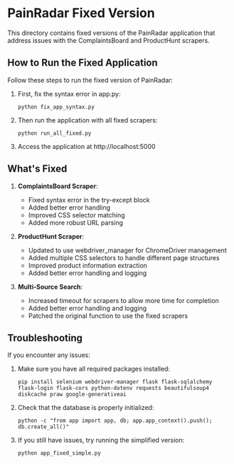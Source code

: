 # PainRadar Fixed Version

This directory contains fixed versions of the PainRadar application that address issues with the ComplaintsBoard and ProductHunt scrapers.

## How to Run the Fixed Application

Follow these steps to run the fixed version of PainRadar:

1. First, fix the syntax error in app.py:
   ```
   python fix_app_syntax.py
   ```

2. Then run the application with all fixed scrapers:
   ```
   python run_all_fixed.py
   ```

3. Access the application at http://localhost:5000

## What's Fixed

1. **ComplaintsBoard Scraper**:
   - Fixed syntax error in the try-except block
   - Added better error handling
   - Improved CSS selector matching
   - Added more robust URL parsing

2. **ProductHunt Scraper**:
   - Updated to use webdriver_manager for ChromeDriver management
   - Added multiple CSS selectors to handle different page structures
   - Improved product information extraction
   - Added better error handling and logging

3. **Multi-Source Search**:
   - Increased timeout for scrapers to allow more time for completion
   - Added better error handling and logging
   - Patched the original function to use the fixed scrapers

## Troubleshooting

If you encounter any issues:

1. Make sure you have all required packages installed:
   ```
   pip install selenium webdriver-manager flask flask-sqlalchemy flask-login flask-cors python-dotenv requests beautifulsoup4 diskcache praw google-generativeai
   ```

2. Check that the database is properly initialized:
   ```
   python -c "from app import app, db; app.app_context().push(); db.create_all()"
   ```

3. If you still have issues, try running the simplified version:
   ```
   python app_fixed_simple.py
   ```